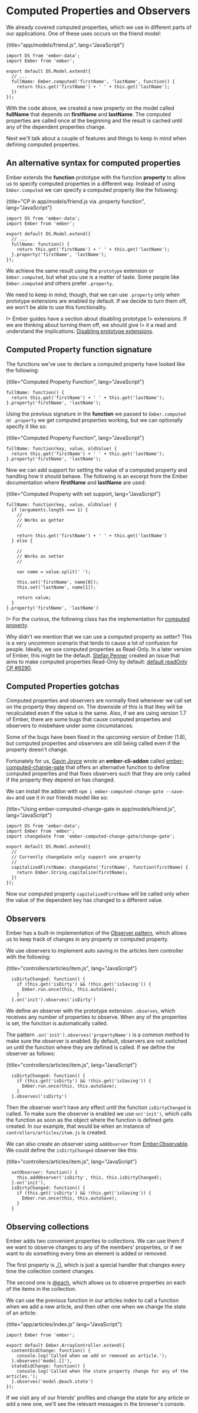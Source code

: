# Computed Properties and Observers

We already covered computed properties, which we use in different parts
of our applications. One of these uses occurs on the friend model:

{title="app/models/friend.js", lang="JavaScript"}
~~~~~~~~
import DS from 'ember-data';
import Ember from 'ember';

export default DS.Model.extend({
  // ...
  fullName: Ember.computed('firstName', 'lastName', function() {
    return this.get('firstName') + ' ' + this.get('lastName');
  })
});
~~~~~~~~

With the code above, we created a new property on the model called
**fullName** that depends on **firstName** and **lastName**. The
computed properties are called once at the beginning and the result is
cached until any of the dependent properties change.

Next we'll talk about a couple of features and things to keep
in mind when defining computed properties.

## An alternative syntax for computed properties

Ember extends the **function** prototype with the function
**property** to allow us to specify computed properties in a
different way. Instead of using `Ember.computed` we can specify a
computed property like the following:

{title="CP in app/models/friend.js via .property function", lang="JavaScript"}
~~~~~~~~
import DS from 'ember-data';
import Ember from 'ember';

export default DS.Model.extend({
  // ...
  fullName: function() {
    return this.get('firstName') + ' ' + this.get('lastName');
  }.property('firstName', 'lastName');
});
~~~~~~~~

We achieve the same result using the `prototype` extension or `Ember.computed`, but what you use is
a matter of taste. Some people like `Ember.computed` and others prefer
`.property`.

We need to keep in mind, though, that we can use `.property` only
when prototype extensions are enabled by default. If we decide to
turn them off, we won't be able to use this functionality.

I> Ember guides have a section about disabling prototype
I> extensions. If we are thinking about turning them off, we should give
I> it a read and understand the implications: [Disabling prototype extensions](http://emberjs.com/guides/configuring-ember/disabling-prototype-extensions).

## Computed Property function signature

The functions we've use to declare a computed property have
looked like the following:

{title="Computed Property Function", lang="JavaScript"}
~~~~~~~~
fullName: function() {
  return this.get('firstName') + ' ' + this.get('lastName');
}.property('firstName', 'lastName');
~~~~~~~~

Using the previous signature in the **function** we passed to
`Ember.computed` or `.property` we get computed properties working,
but we can optionally specify it like so:

{title="Computed Property Function", lang="JavaScript"}
~~~~~~~~
fullName: function(key, value, oldValue) {
  return this.get('firstName') + ' ' + this.get('lastName');
}.property('firstName', 'lastName');
~~~~~~~~

Now we can add support for setting the value of a computed
property and handling how it should behave. The following is an excerpt
from the Ember documentation where **firstName** and
**lastName** are used:

{title="Computed Property with set support, lang="JavaScript"}
~~~~~~~~
fullName: function(key, value, oldValue) {
  if (arguments.length === 1) {
    //
    // Works as getter
    //

    return this.get('firstName') + ' ' + this.get('lastName')
  } else {

    //
    // Works as setter
    //

    var name = value.split(' ');

    this.set('firstName', name[0]);
    this.set('lastName', name[1]);

    return value;
  }
}.property('firstName', 'lastName')
~~~~~~~~

I> For the curious, the following class has the implementation for [computed property](https://github.com/emberjs/ember.js/blob/v1.7.0/packages/ember-metal/lib/computed.js#L78).


Why didn't we mention that we can use a computed property as
setter? This is a very uncommon scenario that tends to
cause a lot of confusion for people. Ideally, we use computed
properties as Read-Only. In a later version of Ember, this might be the
default. [Stefan Penner](https://twitter.com/stefanpenner) created an issue that aims to make
computed properties Read-Only by default: [default readOnly
CP #9290](https://github.com/emberjs/ember.js/issues/9290).


## Computed Properties gotchas

Computed properties and observers are normally fired whenever we call
set on the property they depend on. The downside of this is that they
will be recalculated even if the value is the same. Also, if we are
using version 1.7 of Ember, there are some bugs that cause computed
properties and observers to misbehave under some circumstances.

Some of the bugs have been fixed in the upcoming version of
Ember (1.8), but computed properties and observers are still being
called even if the property doesn't change.


Fortunately for us, [Gavin Joyce](https://twitter.com/gavinjoyce)
wrote an **ember-cli-addon** called
[ember-computed-change-gate](https://github.com/GavinJoyce/ember-computed-change-gate)
that offers an alternative function to define computed properties
and that fixes observers such that they are only called if the property
they depend on has changed.

We can install the addon with `npm i ember-computed-change-gate
--save-dev` and use it in our friends model like so:

{title="Using ember-computed-change-gate in app/models/friend.js", lang="JavaScript"}
~~~~~~~~
import DS from 'ember-data';
import Ember from 'ember';
import changeGate from 'ember-computed-change-gate/change-gate';

export default DS.Model.extend({
  //
  // Currently changeGate only support one property
  //
  capitalizedFirstName: changeGate('firstName', function(firstName) {
    return Ember.String.capitalize(firstName);
  })
});
~~~~~~~~

Now our computed property `capitalizedFirstName` will be called
only when the value of the dependent key has changed to a
different value.

## Observers

Ember has a built-in implementation of the
[Observer pattern](http://en.wikipedia.org/wiki/Observer_pattern),
which allows us to keep track of changes in any property or
computed property.

We use observers to implement auto saving in the articles item controller
with the following:

{title="controllers/articles/item.js", lang="JavaScript"}
~~~~~~~~
  isDirtyChanged: function() {
    if (this.get('isDirty') && !this.get('isSaving')) {
      Ember.run.once(this, this.autoSave);
    }
  }.on('init').observes('isDirty')
~~~~~~~~

We define an observer with the prototype extension `.observes`, which
receives any number of properties to observe. When any of the
properties is set, the function is automatically called.

The pattern `.on('init').observes('propertyName')` is a common method to
make sure the observer is enabled. By default, observers are not
switched on until the function where they are defined is called.
If we define the observer as follows:

{title="controllers/articles/item.js", lang="JavaScript"}
~~~~~~~~
  isDirtyChanged: function() {
    if (this.get('isDirty') && !this.get('isSaving')) {
      Ember.run.once(this, this.autoSave);
    }
  }.observes('isDirty')
~~~~~~~~

Then the observer won't have any effect until the function
`isDirtyChanged` is called. To make sure the observer is enabled we use
`on('init')`, which calls the function as soon as the object where the
function is defined gets created. In our example, that would be when an
instance of `controllers/articles/item.js` is created.


We can also create an observer using `addObserver` from
[Ember.Observable](http://emberjs.com/api/classes/Ember.Observable.html).
We could define the `isDirtyChanged` observer like this:

{title="controllers/articles/item.js", lang="JavaScript"}
~~~~~~~~
  setObserver: function() {
    this.addObserver('isDirty', this, this.isDirtyChanged);
  }.on('init'),
  isDirtyChanged: function() {
    if (this.get('isDirty') && !this.get('isSaving')) {
      Ember.run.once(this, this.autoSave);
    }
  }
~~~~~~~~

## Observing collections

Ember adds two convenient properties to collections. We can use
them if we want to observe changes to any of the members' properties,
or if we want to do something every time an element is
added or removed.

The first property is
[.[]](http://emberjs.com/api/classes/Ember.Array.html#property__),
which is just a special handler that changes every time the
collection content changes.

The second one is
[@each](http://emberjs.com/api/classes/Ember.Array.html#property__each),
which allows us to observe properties on each of the items in the
collection.

We can use the previous function in our articles index to call a
function when we add a new article, and then other one when we change
the state of an article:


{title="app/articles/index.js" lang="JavaScript"}
~~~~~~~~
import Ember from 'ember';

export default Ember.ArrayController.extend({
  contentDidChange: function() {
    console.log('Called when we add or removed an article.');
  }.observes('model.[]'),
  stateDidChange: function() {
    console.log('Called when the state property change for any of the articles.');
  }.observes('model.@each.state')
});
~~~~~~~~

If we visit any of our friends' profiles and change the state for any
article or add a new one, we'll see the relevant messages in the browser's
console.
